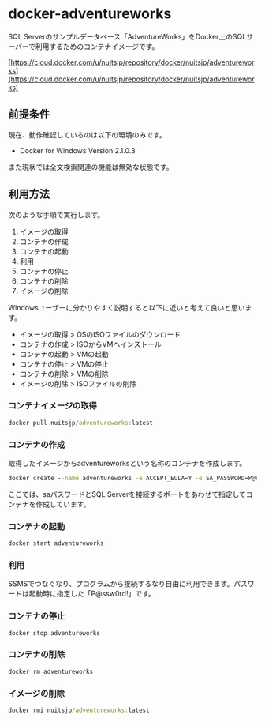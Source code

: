 # docker-adventureworks

SQL Serverのサンプルデータベース「AdventureWorks」をDocker上のSQLサーバーで利用するためのコンテナイメージです。

[https://cloud.docker.com/u/nuitsjp/repository/docker/nuitsjp/adventureworks](https://cloud.docker.com/u/nuitsjp/repository/docker/nuitsjp/adventureworks)

## 前提条件

現在、動作確認しているのは以下の環境のみです。

- Docker for Windows Version 2.1.0.3

また現状では全文検索関連の機能は無効な状態です。

## 利用方法

次のような手順で実行します。

1. イメージの取得
2. コンテナの作成
3. コンテナの起動
4. 利用
5. コンテナの停止
6. コンテナの削除
7. イメージの削除

Windowsユーザーに分かりやすく説明すると以下に近いと考えて良いと思います。

- イメージの取得 > OSのISOファイルのダウンロード
- コンテナの作成 > ISOからVMへインストール
- コンテナの起動 > VMの起動
- コンテナの停止 > VMの停止
- コンテナの削除 > VMの削除
- イメージの削除 > ISOファイルの削除

### コンテナイメージの取得

```cmd
docker pull nuitsjp/adventureworks:latest
```

### コンテナの作成

取得したイメージからadventureworksという名称のコンテナを作成します。

```cmd
docker create --name adventureworks -e ACCEPT_EULA=Y -e SA_PASSWORD=P@ssw0rd! -p 1433:1433 nuitsjp/adventureworks:latest
```

ここでは、saパスワードとSQL Serverを接続するポートをあわせて指定してコンテナを作成しています。

### コンテナの起動

```cmd
docker start adventureworks
```

### 利用

SSMSでつなぐなり、プログラムから接続するなり自由に利用できます。パスワードは起動時に指定した「P@ssw0rd!」です。

### コンテナの停止

```cmd
docker stop adventureworks
```

### コンテナの削除

```cmd
docker rm adventureworks
```

### イメージの削除

```cmd
docker rmi nuitsjp/adventureworks:latest
```
